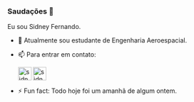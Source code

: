 ### Saudações 👋

<!--
**nando3d3/nando3d3** is a ✨ _special_ ✨ repository because its `README.md` (this file) appears on your GitHub profile.

Here are some ideas to get you started:-->
<div>
Eu sou Sidney Fernando.

- 🔭 Atualmente sou estudante de Engenharia Aeroespacial.
- 📫 Para entrar em contato: 

  <a href="mailto:sidney092k@gmail.com" target="_blank"><img align="center" alt="sidneyFernando" width="30" src="https://cdn-icons-png.flaticon.com/512/2250/2250130.png" style="max-width:200%;"></a>  <a href="https://www.linkedin.com/in/sidneyFernando" target="_blank"><img align="left" alt="sidneyFernando" width="30" src="https://cdn-icons-png.flaticon.com/512/143/143627.png" style="max-width:200%;"></a>

- ⚡ Fun fact: Todo hoje foi um amanhã de algum ontem.

